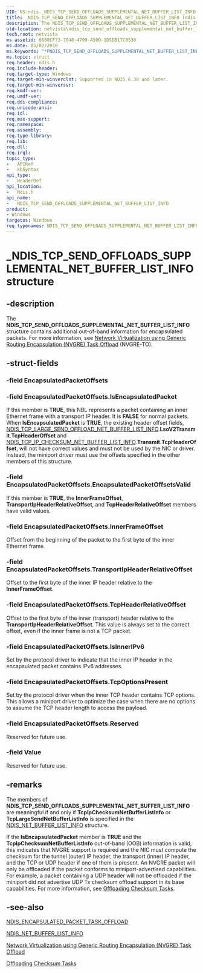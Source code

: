 ```yaml
---
UID: NS:ndis._NDIS_TCP_SEND_OFFLOADS_SUPPLEMENTAL_NET_BUFFER_LIST_INFO
title: _NDIS_TCP_SEND_OFFLOADS_SUPPLEMENTAL_NET_BUFFER_LIST_INFO (ndis.h)
description: The NDIS_TCP_SEND_OFFLOADS_SUPPLEMENTAL_NET_BUFFER_LIST_INFO structure contains additional out-of-band information for encapsulated packets.
old-location: netvista\ndis_tcp_send_offloads_supplemental_net_buffer_list_info.htm
tech.root: netvista
ms.assetid: 6688CF73-7048-4709-A50D-1D5DB17C8538
ms.date: 05/02/2018
ms.keywords: "*PNDIS_TCP_SEND_OFFLOADS_SUPPLEMENTAL_NET_BUFFER_LIST_INFO, NDIS_TCP_SEND_OFFLOADS_SUPPLEMENTAL_NET_BUFFER_LIST_INFO, NDIS_TCP_SEND_OFFLOADS_SUPPLEMENTAL_NET_BUFFER_LIST_INFO structure [Network Drivers Starting with Windows Vista], PNDIS_TCP_SEND_OFFLOADS_SUPPLEMENTAL_NET_BUFFER_LIST_INFO, PNDIS_TCP_SEND_OFFLOADS_SUPPLEMENTAL_NET_BUFFER_LIST_INFO structure pointer [Network Drivers Starting with Windows Vista], _NDIS_TCP_SEND_OFFLOADS_SUPPLEMENTAL_NET_BUFFER_LIST_INFO, ndis/NDIS_TCP_SEND_OFFLOADS_SUPPLEMENTAL_NET_BUFFER_LIST_INFO, ndis/PNDIS_TCP_SEND_OFFLOADS_SUPPLEMENTAL_NET_BUFFER_LIST_INFO, netvista.ndis_tcp_send_offloads_supplemental_net_buffer_list_info"
ms.topic: struct
req.header: ndis.h
req.include-header: 
req.target-type: Windows
req.target-min-winverclnt: Supported in NDIS 6.30 and later.
req.target-min-winversvr: 
req.kmdf-ver: 
req.umdf-ver: 
req.ddi-compliance: 
req.unicode-ansi: 
req.idl: 
req.max-support: 
req.namespace: 
req.assembly: 
req.type-library: 
req.lib: 
req.dll: 
req.irql: 
topic_type:
-	APIRef
-	kbSyntax
api_type:
-	HeaderDef
api_location:
-	Ndis.h
api_name:
-	NDIS_TCP_SEND_OFFLOADS_SUPPLEMENTAL_NET_BUFFER_LIST_INFO
product:
- Windows
targetos: Windows
req.typenames: NDIS_TCP_SEND_OFFLOADS_SUPPLEMENTAL_NET_BUFFER_LIST_INFO, *PNDIS_TCP_SEND_OFFLOADS_SUPPLEMENTAL_NET_BUFFER_LIST_INFO
---
```


# _NDIS_TCP_SEND_OFFLOADS_SUPPLEMENTAL_NET_BUFFER_LIST_INFO structure


## -description


The <b>NDIS_TCP_SEND_OFFLOADS_SUPPLEMENTAL_NET_BUFFER_LIST_INFO</b> structure contains additional out-of-band information for encapsulated packets. For more information, see <a href="https://msdn.microsoft.com/library/windows/hardware/jj991956">Network Virtualization using Generic Routing Encapsulation (NVGRE) Task Offload</a> (NVGRE-TO).


## -struct-fields




### -field EncapsulatedPacketOffsets


### -field EncapsulatedPacketOffsets.IsEncapsulatedPacket

If this member is  <b>TRUE</b>, this NBL represents a packet containing an inner Ethernet frame with a transport IP header. It is <b>FALSE</b> for normal packets. When <b>IsEncapsulatedPacket</b> is <b>TRUE</b>, the existing header offset fields, <a href="https://msdn.microsoft.com/library/windows/hardware/ff567882">NDIS_TCP_LARGE_SEND_OFFLOAD_NET_BUFFER_LIST_INFO</a>.<b>LsoV2Transmit</b>.<b>TcpHeaderOffset</b> and <a href="https://msdn.microsoft.com/library/windows/hardware/ff567877">NDIS_TCP_IP_CHECKSUM_NET_BUFFER_LIST_INFO</a>.<b>Transmit</b>.<b>TcpHeaderOffset</b>, will not have correct values and must not be used by the NIC or driver. Instead, the miniport driver must use the offsets specified in the other members of this structure.


### -field EncapsulatedPacketOffsets.EncapsulatedPacketOffsetsValid

If this member is <b>TRUE</b>, the <b>InnerFrameOffset</b>, <b>TransportIpHeaderRelativeOffset</b>, and <b>TcpHeaderRelativeOffset</b> members
have valid values.


### -field EncapsulatedPacketOffsets.InnerFrameOffset

Offset from the beginning of the packet to the first byte of the inner Ethernet frame.


### -field EncapsulatedPacketOffsets.TransportIpHeaderRelativeOffset

Offset to the first byte of the inner IP header relative to the <b>InnerFrameOffset</b>.


### -field EncapsulatedPacketOffsets.TcpHeaderRelativeOffset

Offset to the first byte of the inner (transport) header relative to the <b>TransportIpHeaderRelativeOffset</b>. This value is always set to the correct offset, even if the inner frame is not a TCP packet.


### -field EncapsulatedPacketOffsets.IsInnerIPv6

Set by the protocol driver to indicate that the inner IP header in the encapsulated packet contains IPv6 addresses.


### -field EncapsulatedPacketOffsets.TcpOptionsPresent

Set by the protocol driver when the inner TCP header contains TCP options. This allows a miniport driver to optimize the case when there are no options to assume the TCP header length to access the payload.


### -field EncapsulatedPacketOffsets.Reserved

Reserved for future use.


### -field Value

Reserved for future use.


## -remarks



The members of <b>NDIS_TCP_SEND_OFFLOADS_SUPPLEMENTAL_NET_BUFFER_LIST_INFO</b> are meaningful if and only if <b>TcpIpChecksumNetBufferListInfo</b> or <b>TcpLargeSendNetBufferListInfo</b> is specified in the <a href="https://msdn.microsoft.com/library/windows/hardware/ff566569">NDIS_NET_BUFFER_LIST_INFO</a> structure.

If the <b>IsEncapsulatedPacket</b> member is <b>TRUE</b> and the <b>TcpIpChecksumNetBufferListInfo</b> out-of-band (OOB) information is valid, this indicates that NVGRE support is required and the NIC must compute the checksum for the tunnel (outer) IP header, the transport (inner) IP header, and the TCP or UDP header if one of them is present. An NVGRE packet will only be offloaded if the packet conforms to miniport-advertised capabilities. For example, a packet containing a UDP header will not be offloaded if the miniport did not advertise UDP Tx checksum offload support in its base capabilities. For more information, see <a href="https://msdn.microsoft.com/5fb2f379-c357-4ec3-b103-bdbe23fcc033">Offloading Checksum Tasks</a>.




## -see-also




<a href="https://msdn.microsoft.com/library/windows/hardware/jj991956">NDIS_ENCAPSULATED_PACKET_TASK_OFFLOAD</a>



<a href="https://msdn.microsoft.com/library/windows/hardware/ff566569">NDIS_NET_BUFFER_LIST_INFO</a>



<a href="https://msdn.microsoft.com/library/windows/hardware/jj991956">Network Virtualization using Generic Routing Encapsulation (NVGRE) Task Offload</a>



<a href="https://msdn.microsoft.com/5fb2f379-c357-4ec3-b103-bdbe23fcc033">Offloading Checksum Tasks</a>
 

 

